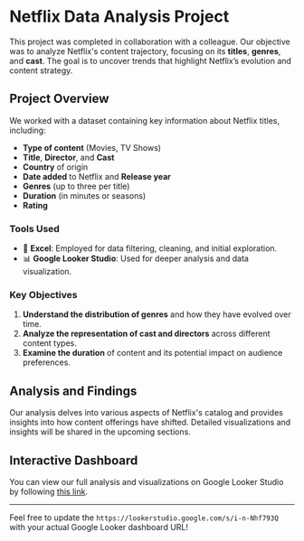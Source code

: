 # Netflix Data Analysis Project

This project was completed in collaboration with a colleague. Our objective was to analyze Netflix's content trajectory, focusing on its **titles**, **genres**, and **cast**. The goal is to uncover trends that highlight Netflix’s evolution and content strategy.

## Project Overview

We worked with a dataset containing key information about Netflix titles, including:

- **Type of content** (Movies, TV Shows)
- **Title**, **Director**, and **Cast**
- **Country** of origin
- **Date added** to Netflix and **Release year**
- **Genres** (up to three per title)
- **Duration** (in minutes or seasons)
- **Rating**

### Tools Used

- 📝 **Excel**: Employed for data filtering, cleaning, and initial exploration.
- 📊 **Google Looker Studio**: Used for deeper analysis and data visualization.

### Key Objectives

1. **Understand the distribution of genres** and how they have evolved over time.
2. **Analyze the representation of cast and directors** across different content types.
3. **Examine the duration** of content and its potential impact on audience preferences.

## Analysis and Findings

Our analysis delves into various aspects of Netflix's catalog and provides insights into how content offerings have shifted. Detailed visualizations and insights will be shared in the upcoming sections.

## Interactive Dashboard

You can view our full analysis and visualizations on Google Looker Studio by following [this link](https://lookerstudio.google.com/s/i-n-Nhf793Q).

---

Feel free to update the `https://lookerstudio.google.com/s/i-n-Nhf793Q` with your actual Google Looker dashboard URL!
